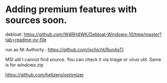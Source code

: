 # Adding premium features with sources soon.
debloat: https://github.com/W4RH4WK/Debloat-Windows-10/tree/master?tab=readme-ov-file


run as Nt Authorty : https://github.com/jschicht/RunAsTI

MSI util I cannot find source. You can check it via triage or virus util. Same is for windows.zip

https://github.com/hellzerg/optimizer
